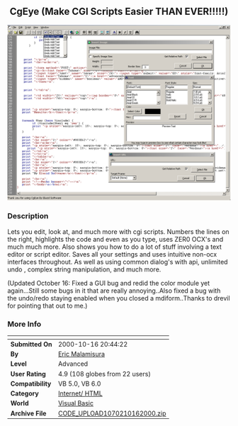 ﻿<div align="center">

## CgEye \(Make CGI Scripts Easier THAN EVER\!\!\!\!\!\)

<img src="PIC2000911227472893.gif">
</div>

### Description

Lets you edit, look at, and much more with cgi scripts. Numbers the lines on the right, highlights the code and even as you type, uses ZER0 OCX's and much much more. Also shows you how to do a lot of stuff involving a text editor or script editor. Saves all your settings and uses intuitive non-ocx interfaces throughout. As well as using common dialog's with api, unlimited undo , complex string manipulation, and much more.

(Updated October 16: Fixed a GUI bug and redid the color module yet again...Still some bugs in it that are really annoying..Also fixed a bug with the undo/redo staying enabled when you closed a mdiform..Thanks to drevil for pointing that out to me.)
 
### More Info
 


<span>             |<span>
---                |---
**Submitted On**   |2000-10-16 20:44:22
**By**             |[Eric Malamisura](https://github.com/Planet-Source-Code/PSCIndex/blob/master/ByAuthor/eric-malamisura.md)
**Level**          |Advanced
**User Rating**    |4.9 (108 globes from 22 users)
**Compatibility**  |VB 5\.0, VB 6\.0
**Category**       |[Internet/ HTML](https://github.com/Planet-Source-Code/PSCIndex/blob/master/ByCategory/internet-html__1-34.md)
**World**          |[Visual Basic](https://github.com/Planet-Source-Code/PSCIndex/blob/master/ByWorld/visual-basic.md)
**Archive File**   |[CODE\_UPLOAD1070210162000\.zip](https://github.com/Planet-Source-Code/eric-malamisura-cgeye-make-cgi-scripts-easier-than-ever__1-11414/archive/master.zip)








